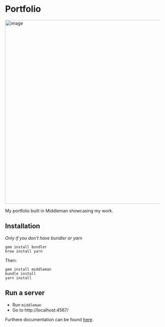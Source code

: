 # Portfolio

<img width="600" alt="image" src="https://user-images.githubusercontent.com/80769492/231092862-f2b1fee7-ab9d-4898-9cea-c95a79cc6cef.png">

My portfolio built in Middleman showcasing my work.

## Installation
*Only if you don't have bundler or yarn*
```
gem install bundler
brew install yarn
```
Then:
```
gem install middleman
bundle install
yarn install
```

## Run a server
- Run `middleman`
- Go to http://localhost:4567/

Furthere documentation can be found [here](https://github.com/dmbf29/middleman-boilerplate). 
